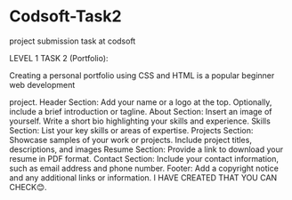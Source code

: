 # Codsoft-Task2
project submission task at codsoft

LEVEL 1 TASK 2 (Portfolio): 

Creating a personal portfolio using CSS and HTML is a popular beginner web development

project.
Header Section: Add your name or a logo at the top.
Optionally, include a brief introduction or tagline.
About Section: Insert an image of yourself.
Write a short bio highlighting your skills and experience.
Skills Section: List your key skills or areas of expertise.
Projects Section: Showcase samples of your work or projects. Include project titles, descriptions, and images
Resume Section: Provide a link to download your resume in PDF format.
Contact Section: Include your contact information, such as email address and phone number.
Footer: Add a copyright notice and any additional links or information.
I HAVE CREATED THAT YOU CAN CHECK😊.
